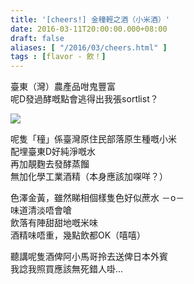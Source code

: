 ```yaml
---
title: '[cheers!] 金穜輕之酒（小米酒）'
date: 2016-03-11T20:00:00.000+08:00
draft: false
aliases: [ "/2016/03/cheers.html" ]
tags : [flavor - 飲！]
---
```


臺東（灣）農產品咁鬼豐富  
呢D發過酵嘅點會逃得出我張sortlist？  

![](/images/taitungricewine.jpg)

呢隻「穜」係臺灣原住民部落原生種嘅小米  
配埋臺東D好純淨嘅水  
再加靚麴去發酵蒸餾  
無加化學工業酒精（本身應該加㗎咩？）  
  
色澤金黃，雖然睇相個樣隻色好似蔗水 －o－  
味道清淡唔會嗆  
飲落有陣甜甜地嘅米味  
酒精味唔重，幾點飲都OK（嘻嘻）  
  
聽講呢隻酒俾阿小馬哥拎去送俾日本外賓  
我諗我照買應該無死錯人啩...
